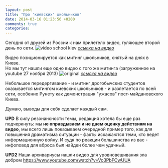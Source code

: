 ```yaml
---
layout: post
title: "Про 'киевских' школьников"
date: 2014-03-16 01:23:56 +0200
comments: true
categories: 
---
```


Сегодня от друзей из России к нам прилетело видео, гуляющее второй день по сети.
![video school kiev](http://i.imgur.com/qHILiDW.png)
_[cсылка на видео](https://www.youtube.com/watch?v=KrJC6rU9lG0)_

Видео позиционируется как митинг школьников, снятый на днях в Киеве.  
Но мы тут нашли еще одно видео с того же митинга (загруженное на youtube 27 ноября 2013)
![original](http://i.imgur.com/75EBNXL.png)
_[ссылка на видео](https://www.youtube.com/watch?v=Go4Wwjuzm-s)_

Небольшое передергивание - и митинг дрогобычских студентов оказывается митингом киевских школьников - и разлетается по всей сети, особенно Рунету как демонстрация "ужасов" пост-майдановского Киева.

Думаю, выводы для себя сделает каждый сам.


**UPD** В силу резонансности темы, редакция хотела бы еще раз подчеркнуть: мы **не оправдываем и не даем оценку действиям на видео**, мы всего лишь показываем очередной пример того, как для повышения драматизма ситуации - факты искажаются теми, кто ведет информационную войну. И судя по реакции большинства из вас - инфоповод для вброса был найден более чем удачный.

**UPD2** Наши архивариусы нашли видео для уровновешивания зла добром https://www.youtube.com/watch?v=Vo3PbFCwUUA
